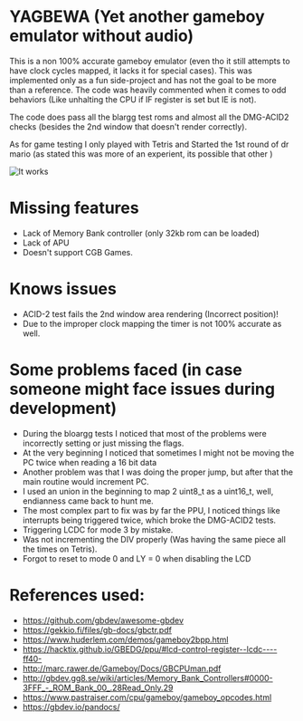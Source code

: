 # YAGBEWA (Yet another gameboy emulator without audio)

This is a non 100% accurate gameboy emulator (even tho it still attempts to have clock cycles mapped, it lacks it for special cases).
This was implemented only as a fun side-project and has not the goal to be more than a reference.
The code was heavily commented when it comes to odd behaviors (Like unhalting the CPU if IF register is set but IE is not).

The code does pass all the blargg test roms and almost all the DMG-ACID2 checks (besides the 2nd window that doesn't render correctly).

As for game testing I only played with Tetris and Started the 1st round of dr mario (as stated this was more of an experient, its possible that other )

![It works](https://github.com/AlexPeixoto/GBEmulator/blob/master/ItWorks.png)

# Missing features
 - Lack of Memory Bank controller (only 32kb rom can be loaded)
 - Lack of APU
 - Doesn't support CGB Games.

# Knows issues
 - ACID-2 test fails the 2nd window area rendering (Incorrect position)!
 - Due to the improper clock mapping the timer is not 100% accurate as well.

# Some problems faced (in case someone might face issues during development)
 - During the bloargg tests I noticed that most of the problems were incorrectly setting or just missing the flags.
 - At the very beginning I noticed that sometimes I might not be moving the PC twice when reading a 16 bit data 
 - Another problem was that I was doing the proper jump, but after that the main routine would increment PC.
 - I used an union in the beginning to map 2 uint8_t as a uint16_t, well, endianness came back to hunt me.
 - The most complex part to fix was by far the PPU, I noticed things like interrupts being triggered twice, which broke the DMG-ACID2 tests.
 - Triggering LCDC for mode 3 by mistake.
 - Was not incrementing the DIV properly (Was having the same piece all the times on Tetris).
 - Forgot to reset to mode 0 and LY = 0 when disabling the LCD

# References used:

- https://github.com/gbdev/awesome-gbdev
- https://gekkio.fi/files/gb-docs/gbctr.pdf
- https://www.huderlem.com/demos/gameboy2bpp.html
- https://hacktix.github.io/GBEDG/ppu/#lcd-control-register--lcdc----ff40-
- http://marc.rawer.de/Gameboy/Docs/GBCPUman.pdf
- http://gbdev.gg8.se/wiki/articles/Memory_Bank_Controllers#0000-3FFF_-_ROM_Bank_00_.28Read_Only.29
- https://www.pastraiser.com/cpu/gameboy/gameboy_opcodes.html
- https://gbdev.io/pandocs/